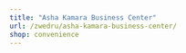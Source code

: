 ```yaml
---
title: "Asha Kamara Business Center"
url: /zwedru/asha-kamara-business-center/
shop: convenience
---
```


